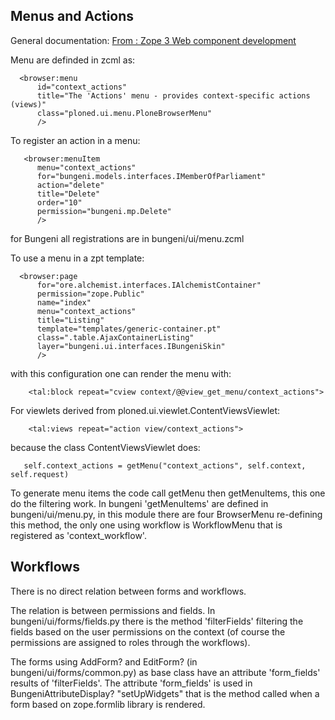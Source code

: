 

## Menus and Actions

General documentation: [From : Zope 3 Web component development](http://books.google.co.uk/books?id=RT7EiQ5ISI4C&pg=PA242)

Menu are definded in zcml as:

```
  <browser:menu
      id="context_actions"
      title="The 'Actions' menu - provides context-specific actions (views)"
      class="ploned.ui.menu.PloneBrowserMenu"
      />
```
To register an action in a menu:
```
   <browser:menuItem
      menu="context_actions"
      for="bungeni.models.interfaces.IMemberOfParliament"
      action="delete"
      title="Delete"
      order="10"
      permission="bungeni.mp.Delete"
      />
```

for Bungeni all registrations are in bungeni/ui/menu.zcml

To use a menu in a zpt template:

```
  <browser:page
      for="ore.alchemist.interfaces.IAlchemistContainer"
      permission="zope.Public"
      name="index"
      menu="context_actions"
      title="Listing"
      template="templates/generic-container.pt"
      class=".table.AjaxContainerListing"
      layer="bungeni.ui.interfaces.IBungeniSkin"
      />
```

with this configuration one can render the menu with:

```
    <tal:block repeat="cview context/@@view_get_menu/context_actions">
```

For viewlets derived from ploned.ui.viewlet.ContentViewsViewlet:

```
    <tal:views repeat="action view/context_actions">
```

because the class ContentViewsViewlet does:
```
   self.context_actions = getMenu("context_actions", self.context, self.request)
```


To generate menu items the code call getMenu then getMenuItems, this one do the
filtering work. In bungeni 'getMenuItems' are defined in bungeni/ui/menu.py, in
this module there are four BrowserMenu re-defining this method, the only one
using workflow is WorkflowMenu that is registered as 'context\_workflow'.


## Workflows

There is no direct relation between forms and workflows.

The relation is between permissions and fields. In bungeni/ui/forms/fields.py there is the method 'filterFields' filtering the fields based on the user permissions on the context (of course the permissions are assigned to roles through the workflows).

The forms using AddForm? and EditForm? (in bungeni/ui/forms/common.py) as base class have an attribute 'form\_fields' results of 'filterFields'. The attribute 'form\_fields' is used in BungeniAttributeDisplay? "setUpWidgets" that is the method called when a form based on zope.formlib library is rendered.